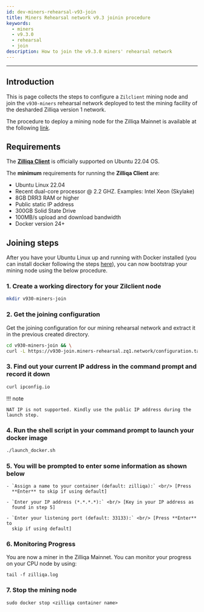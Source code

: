 ```yaml
---
id: dev-miners-rehearsal-v93-join
title: Miners Rehearsal network v9.3 joinin procedure
keywords:
  - miners
  - v9.3.0
  - rehearsal
  - join
description: How to join the v9.3.0 miners' rehearsal network
---
```


---

## Introduction

This is page collects the steps to configure a `Zilclient` mining node and join the `v930-miners` rehearsal network deployed to test the mining facility of the desharded Zilliqa version 1 network.

The procedure to deploy a mining node for the Zilliqa Mainnet is available at the following [link](https://dev.zilliqa.com/miners/mining/mining-zilclient/).

## Requirements

The [**Zilliqa Client**](https://github.com/Zilliqa/zilliqa) is officially supported on Ubuntu 22.04 OS.

The **minimum** requirements for running the **Zilliqa Client** are:

- Ubuntu Linux 22.04
- Recent dual-core processor @ 2.2 GHZ. Examples: Intel Xeon (Skylake)
- 8GB DRR3 RAM or higher
- Public static IP address
- 300GB Solid State Drive
- 100MB/s upload and download bandwidth
- Docker version 24+

## Joining steps

After you have your Ubuntu Linux up and running with Docker installed (you can install docker following the steps [here](https://docs.docker.com/install/linux/docker-ce/ubuntu/)), you can now bootstrap your mining node using the below procedure.

### 1. Create a working directory for your Zilclient node

```bash
mkdir v930-miners-join
```

### 2. Get the joining configuration

Get the joining configuration for our mining rehearsal network and extract it in the previous created directory.

```bash
cd v930-miners-join && \
curl -L https://v930-join.miners-rehearsal.zq1.network/configuration.tar.gz | tar xzf -
```

### 3. Find out your current IP address in the command prompt and record it down

```bash
curl ipconfig.io
```

!!! note

    NAT IP is not supported. Kindly use the public IP address during the
    launch step.

### 4. Run the shell script in your command prompt to launch your docker image

```bash
./launch_docker.sh
```

### 5. You will be prompted to enter some information as shown below

    - `Assign a name to your container (default: zilliqa):` <br/> [Press
      **Enter** to skip if using default]

    - `Enter your IP address (*.*.*.*):` <br/> [Key in your IP address as
      found in step 5]

    - `Enter your listening port (default: 33133):` <br/> [Press **Enter** to
      skip if using default]

### 6. Monitoring Progress

You are now a miner in the Zilliqa Mainnet. You can monitor your progress on your CPU node by using:

```shell
tail -f zilliqa.log
```

### 7. Stop the mining node

```shell
sudo docker stop <zilliqa container name>
```
